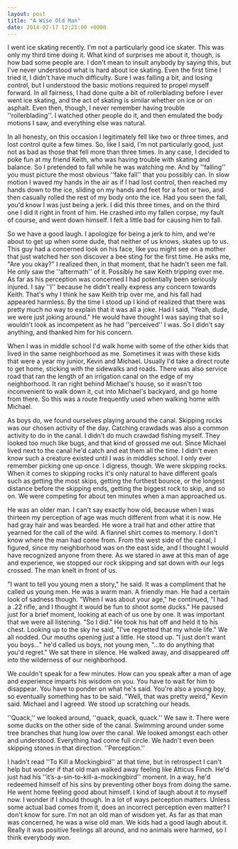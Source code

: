 ```yaml
---
layout: post
title: "A Wise Old Man"
date: 2014-02-17 12:21:00 +0000
---
```

I went ice skating recently. I'm not a particularly good ice skater. This was only my third time doing it. What kind of surprises me about it, though, is how bad some people are. I don't mean to insult anybody by saying this, but I've never understood what is hard about ice skating. Even the first time I tried it, I didn't have much difficulty. Sure I was falling a bit, and losing control, but I understood the basic motions required to propel myself forward. In all fairness, I had done quite a bit of rollerblading before I ever went ice skating, and the act of skating is similar whether on ice or on asphalt. Even then, though, I never remember having trouble ''rollerblading''. I watched other people do it, and then emulated the body motions I saw, and everything else was natural.

In all honesty, on this occasion I legitimately fell like two or three times, and lost control quite a few times. So, like I said, I'm not particularly good, just not as bad as those that fell more than three times. In any case, I decided to poke fun at my friend Keith, who was having trouble with skating and balance. So I pretended to fall while he was watching me. And by ''falling'' you must picture the most obvious ''fake fall'' that you possibly can. In slow motion I waved my hands in the air as if I had lost control, then reached my hands down to the ice, sliding on my hands and feet for a foot or two, and then casually rolled the rest of my body onto the ice. Had you seen the fall, you'd know I was just being a jerk. I did this three times, and on the third one I did it right in front of him. He crashed into my fallen corpse, my fault of course, and went down himself. I felt a little bad for causing him to fall.

So we have a good laugh. I apologize for being a jerk to him, and we're about to get up when some dude, that neither of us knows, skates up to us. This guy had a concerned look on his face, like you might see on a mother that just watched her son discover a bee sting for the first time. He asks me, "Are you okay?" I realized then, in that moment, that he hadn't seen me fall. He only saw the ''aftermath'' of it. Possibly he saw Keith tripping over me. As far as his perception was concerned I had potentially been seriously injured. I say ''I'' because he didn't really express any concern towards Keith. That's why I think he saw Keith trip over me, and his fall had appeared harmless. By the time I stood up I kind of realized that there was pretty much no way to explain that it was all a joke. Had I said, "Yeah, dude, we were just joking around." He would have thought I was saying that so I wouldn't look as incompetent as he had ''perceived'' I was. So I didn't say anything, and thanked him for his concern.

When I was in middle school I'd walk home with some of the other kids that lived in the same neighborhood as me. Sometimes it was with these kids that were a year my junior, Kevin and Michael. Usually I'd take a direct route to get home, sticking with the sidewalks and roads. There was also service road that ran the length of an irrigation canal on the edge of my neighborhood. It ran right behind Michael's house, so it wasn't too inconvenient to walk down it, cut into Michael's backyard, and go home from there. So this was a route frequently used when walking home with Michael.

As boys do, we found ourselves playing around the canal. Skipping rocks was our chosen activity of the day. Catching crawdads was also a common activity to do in the canal. I didn't do much crawdad fishing myself. They looked too much like bugs, and that kind of grossed me out. Since Michael lived next to the canal he'd catch and eat them all the time. I didn't even know such a creature existed until I was in middles school. I only ever remember picking one up once. I digress, though. We were skipping rocks. When it comes to skipping rocks it's only natural to have different goals such as getting the most skips, getting the furthest bounce, or the longest distance before the skipping ends, getting the biggest rock to skip, and so on. We were competing for about ten minutes when a man approached us.

He was an older man. I can't say exactly how old, because when I was thirteen my perception of age was much different from what it is now. He had gray hair and was bearded. He wore a trail hat and other attire that yearned for the call of the wild. A flannel shirt comes to memory. I don't know where the man had come from. From the west side of the canal, I figured, since my neighborhood was on the east side, and I thought I would have recognized anyone from there. As we stared in awe at this man of age and experience, we stopped our rock skipping and sat down with our legs crossed. The man knelt in front of us.

"I want to tell you young men a story," he said. It was a compliment that he called us young men. He was a warm man. A friendly man. He had a certain look of sadness though. "When I was about your age," he continued, "I had a .22 rifle, and I thought it would be fun to shoot some ducks." He paused just for a brief moment, looking at each of us one by one. It was important that we were all listening. "So I did." He took his hat off and held it to his chest. Looking up to the sky he said, "I've regretted that my whole life." We all nodded. Our mouths opening just a little. He stood up. "I just don't want you boys..." he'd called us boys, not young men, "...to do anything that you'd regret." We sat there in silence. He walked away, and disappeared off into the wilderness of our neighborhood.

We couldn't speak for a few minutes. How can you speak after a man of age and experience imparts his wisdom on you. You have to wait for him to disappear. You have to ponder on what he's said. You're also a young boy, so eventually something has to be said. "Well, that was pretty weird," Kevin said. Michael and I agreed. We stood up scratching our heads.

''Quack,'' we looked around, ''quack, quack, quack.'' We saw it. There were some ducks on the other side of the canal. Swimming around under some tree branches that hung low over the canal. We looked amongst each other and understood. Everything had come full circle. We hadn't even been skipping stones in that direction. ''Perception.''

I hadn't read ''To Kill a Mockingbird'' at that time, but in retrospect I can't help but wonder if that old man walked away feeling like Atticus Finch. He'd just had his ''it’s-a-sin-to-kill-a-mockingbird'' moment. In a way, he'd redeemed himself of his sins by preventing other boys from doing the same. He went home feeling good about himself. I kind of laugh about it to myself now. I wonder if I should though. In a lot of ways perception matters. Unless some actual bad comes from it, does an incorrect perception even matter? I don't know for sure. I'm not an old man of wisdom yet. As far as that man was concerned, he was a wise old man. We kids had a good laugh about it. Really it was positive feelings all around, and no animals were harmed, so I think everybody won.
